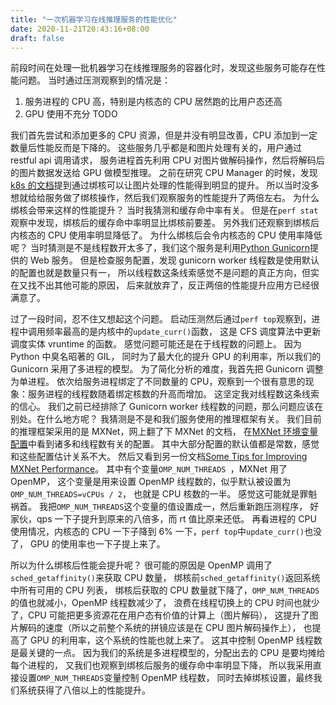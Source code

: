 ```yaml
---
title: "一次机器学习在线推理服务的性能优化"
date: 2020-11-21T20:43:16+08:00
draft: false
---
```


前段时间在处理一批机器学习在线推理服务的容器化时，发现这些服务可能存在性能问题。
当时通过压测观察到的情况是：

1. 服务进程的 CPU 高，特别是内核态的 CPU 居然跑的比用户态还高
2. GPU 使用不充分 TODO

我们首先尝试和添加更多的 CPU 资源，但是并没有明显改善，CPU 添加到一定数量后性能反而是下降的。
这些服务几乎都是和图片处理有关的，用户通过 restful api 调用请求，
服务进程首先利用 CPU 对图片做解码操作，然后将解码后的图片数据发送给 GPU 做模型推理。
之前在研究 CPU Manager 的时候，发现[k8s 的文档](https://kubernetes.io/blog/2018/07/24/feature-highlight-cpu-manager/)提到通过绑核可以让图片处理的性能得到明显的提升。
所以当时没多想就给给服务做了绑核操作，然后我们观察服务的性能提升了两倍左右。
为什么绑核会带来这样的性能提升？
当时我猜测和缓存命中率有关。
但是在`perf stat`观察中发现，绑核后的缓存命中率明显比绑核前要差。
另外我们还观察到绑核后内核态的 CPU 使用率明显降低了。
为什么绑核后会令内核态的 CPU 使用率降低呢？
当时猜测是不是线程数开太多了，我们这个服务是利用[Python Gunicorn](https://gunicorn.org/)提供的 Web 服务。
但是检查服务配置，发现 gunicorn worker 线程数是使用默认的配置也就是数量只有一，
所以线程数这条线索感觉不是问题的真正方向，但实在又找不出其他可能的原因，
后来就放弃了，反正两倍的性能提升应用方已经很满意了。

过了一段时间，忍不住又想起这个问题。
启动压测然后通过`perf top`观察到，进程中调用频率最高的是内核中的`update_curr()`函数，
这是 CFS 调度算法中更新调度实体 vruntime 的函数。
感觉问题可能还是在于线程数的问题上。
因为 Python 中臭名昭著的 GIL，
同时为了最大化的提升 GPU 的利用率，所以我们的 Gunicorn 采用了多进程的模型。
为了简化分析的难度，我首先把 Gunicorn 调整为单进程。
依次给服务进程绑定了不同数量的 CPU，观察到一个很有意思的现象：服务进程的线程数随着绑定核数的升高而增加。
这坚定我对线程数这条线索的信心。
我们之前已经排除了 Gunicorn worker 线程数的问题，那么问题应该在别处。在什么地方呢？
我猜测是不是和我们服务使用的推理框架有关。
我们目前的推理框架采用的是 MXNet，网上翻了下 MXNet 的文档，
在[MXNet 环境变量配置](https://mxnet.apache.org/versions/1.7.0/api/faq/env_var)中看到诸多和线程数有关的配置。
其中大部分配置的默认值都是常数，感觉和这些配置估计关系不大。
然后又看到另一份文档[Some Tips for Improving MXNet Performance](https://mxnet.apache.org/versions/1.1.0/faq/perf.html)。
其中有个变量`OMP_NUM_THREADS `，MXNet 用了 OpenMP，
这个变量是用来设置 OpenMP 线程数的，似乎默认被设置为`OMP_NUM_THREADS=vCPUs / 2`，
也就是 CPU 核数的一半。
感觉这可能就是罪魁祸首。
我把`OMP_NUM_THREADS`这个变量的值设置成一，然后重新跑压测程序，
好家伙，qps 一下子提升到原来的八倍多，而 rt 值比原来还低。
再看进程的 CPU 使用情况，内核态的 CPU 一下子降到 6% 一下，`perf top`中`update_curr()`也没了，
GPU 的使用率也一下子提上来了。

所以为什么绑核后性能会提升呢？
很可能的原因是 OpenMP 调用了`sched_getaffinity()`来获取 CPU 数量，
绑核前`sched_getaffinity()`返回系统中所有可用的 CPU 列表，
绑核后获取的 CPU 数量就下降了，`OMP_NUM_THREADS`的值也就减小，OpenMP 线程数减少了，
浪费在线程切换上的 CPU 时间也就少了，CPU 可能把更多资源花在用户态有价值的计算上（图片解码），
这提升了图片解码的速度（所以之前整个系统的拼镜应该是在 CPU 图片解码操作上），
也提高了 GPU 的利用率，这个系统的性能也就上来了。
这其中控制 OpenMP 线程数是最关键的一点。
因为我们的系统是多进程模型的，分配出去的 CPU 是要均摊给每个进程的，
又我们也观察到绑核后服务的缓存命中率明显下降，
所以我采用直接设置`OMP_NUM_THREADS`变量控制 OpenMP 线程数，
同时去掉绑核设置，最终我们系统获得了八倍以上的性能提升。


